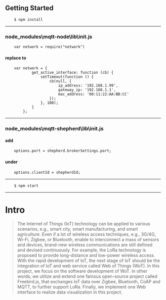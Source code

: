 
## Getting Started

        $ npm install

---
### node_modules\mqtt-node\lib\init.js
        
        var network = require("network")  
        
#### replace to

        var network = {
                get_active_interface: function (cb) {
                    setTimeout(function () {
                        cb(null, {
                            ip_address: '192.168.1.99',
                            gateway_ip: '192.168.1.1',
                            mac_address: '00:11:22:AA:BB:CC'
                        });
                    }, 100);
                }
            };

---

### node_modules\mqtt-shepherd\lib\init.js
#### add  
        options.port = shepherd.brokerSettings.port; 
#### under 
        options.clientId = shepherdId; 

---

        $ npm start
        
---

# Intro

> The Internet of Things (IoT) technology can be applied to various scenarios, e.g., smart city, smart manufacturing, and smart agriculture. Even if a lot of wireless access techniques, e.g., 3G/4G, Wi-Fi, Zigbee, or Bluetooth, enable to interconnect a mass of sensors and devices, brand-new wireless communications are still defined and devised continuously. For example, the LoRa technology is proposed to provide long-distance and low-power wireless access. With the rapid development of IoT, the next stage of IoT should be the integration of IoT and web service called Web of Things (WoT). In this project, we focus on the software development of WoT. In other words, we utilize and extend one famous open-source project called Freebird.js, that exchanges IoT data over Zigbee, Bluetooth, CoAP and MQTT, to further support LoRa. Finally, we implement one Web interface to realize data visualization in this project.
